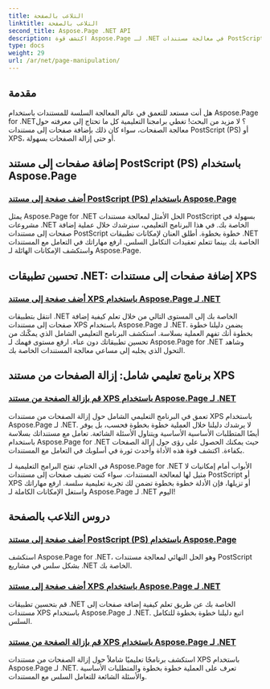 ```yaml
---
title: التلاعب بالصفحة
linktitle: التلاعب بالصفحة
second_title: Aspose.Page .NET API
description: اكتشف قوة Aspose.Page لـ .NET في معالجة مستندات PostScript وXPS. تعلم كيفية إضافة الصفحات وتحسينها وإزالتها من خلال برامجنا التعليمية الشاملة.
type: docs
weight: 29
url: /ar/net/page-manipulation/
---
```


## مقدمة

هل أنت مستعد للتعمق في عالم المعالجة السلسة للمستندات باستخدام Aspose.Page for .NET؟ لا مزيد من البحث! تغطي برامجنا التعليمية كل ما تحتاج إلى معرفته حول معالجة الصفحات، سواء كان ذلك بإضافة صفحات إلى مستندات PostScript (PS) أو XPS، أو حتى إزالة الصفحات بسهولة.

## إضافة صفحات إلى مستند PostScript (PS) باستخدام Aspose.Page
### [أضف صفحة إلى مستند PostScript (PS) باستخدام Aspose.Page](./add-page-to-postscript-ps-document/)

يمثل Aspose.Page for .NET الحل الأمثل لمعالجة مستندات PostScript بسهولة في مشروعات .NET الخاصة بك. في هذا البرنامج التعليمي، سنرشدك خلال عملية إضافة صفحات إلى مستندات PostScript خطوة بخطوة. أطلق العنان لإمكانات تطبيقات .NET الخاصة بك بينما تتعلم تعقيدات التكامل السلس. ارفع مهاراتك في التعامل مع المستندات واستكشف الإمكانات الهائلة لـ Aspose.Page.

## تحسين تطبيقات .NET: إضافة صفحات إلى مستندات XPS
### [أضف صفحة إلى مستند XPS باستخدام Aspose.Page لـ .NET](./add-page-to-xps-document/)

انتقل بتطبيقات .NET الخاصة بك إلى المستوى التالي من خلال تعلم كيفية إضافة صفحات إلى مستندات XPS باستخدام Aspose.Page لـ .NET. يضمن دليلنا خطوة بخطوة أنك تفهم العملية بسلاسة. استكشف البرنامج التعليمي الشامل الذي يمكّنك من تحسين تطبيقاتك دون عناء. ارفع مستوى فهمك لـ Aspose.Page for .NET وشاهد التحول الذي يجلبه إلى مساعي معالجة المستندات الخاصة بك.

## برنامج تعليمي شامل: إزالة الصفحات من مستند XPS
### [قم بإزالة الصفحة من مستند XPS باستخدام Aspose.Page لـ .NET](./remove-page-from-xps-document/)

تعمق في البرنامج التعليمي الشامل حول إزالة الصفحات من مستندات XPS باستخدام Aspose.Page لـ .NET. لا يرشدك دليلنا خلال العملية خطوة بخطوة فحسب، بل يوفر أيضًا المتطلبات الأساسية الأساسية ويتناول الأسئلة الشائعة. تعامل مع مستنداتك بسلاسة باستخدام Aspose.Page for .NET حيث يمكنك الحصول على رؤى حول إزالة الصفحات بكفاءة. اكتشف قوة هذه الأداة وأحدث ثورة في أسلوبك في التعامل مع المستندات.

في الختام، تفتح البرامج التعليمية لـ Aspose.Page for .NET الأبواب أمام إمكانيات لا مثيل لها لمعالجة المستندات. سواء كنت تضيف صفحات إلى مستندات PostScript أو XPS أو تزيلها، فإن الأدلة خطوة بخطوة تضمن لك تجربة تعليمية سلسة. ارفع مهاراتك واستغل الإمكانات الكاملة لـ Aspose.Page لـ .NET اليوم!
## دروس التلاعب بالصفحة
### [أضف صفحة إلى مستند PostScript (PS) باستخدام Aspose.Page](./add-page-to-postscript-ps-document/)
استكشف Aspose.Page for .NET، وهو الحل النهائي لمعالجة مستندات PostScript بشكل سلس في مشاريع .NET الخاصة بك.
### [أضف صفحة إلى مستند XPS باستخدام Aspose.Page لـ .NET](./add-page-to-xps-document/)
قم بتحسين تطبيقات .NET الخاصة بك عن طريق تعلم كيفية إضافة صفحات إلى مستندات XPS باستخدام Aspose.Page لـ .NET. اتبع دليلنا خطوة بخطوة للتكامل السلس.
### [قم بإزالة الصفحة من مستند XPS باستخدام Aspose.Page لـ .NET](./remove-page-from-xps-document/)
استكشف برنامجًا تعليميًا شاملاً حول إزالة الصفحات من مستندات XPS باستخدام Aspose.Page لـ .NET. تعرف على العملية خطوة بخطوة والمتطلبات الأساسية والأسئلة الشائعة للتعامل السلس مع المستندات.